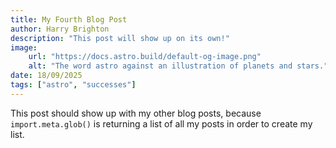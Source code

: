 ```yaml
---
title: My Fourth Blog Post
author: Harry Brighton
description: "This post will show up on its own!"
image:
    url: "https://docs.astro.build/default-og-image.png"
    alt: "The word astro against an illustration of planets and stars." 
date: 18/09/2025
tags: ["astro", "successes"]
---
```

This post should show up with my other blog posts, because `import.meta.glob()` is returning a list of all my posts in order to create my list.